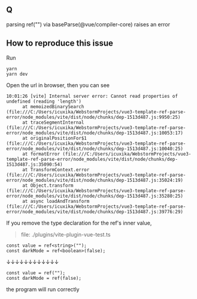 ## Q
parsing ref<string>("") via baseParse(@vue/compiler-core) raises an error

## How to reproduce this issue
Run
```
yarn
yarn dev
```
Open the url in browser, then you can see
```
10:01:26 [vite] Internal server error: Cannot read properties of undefined (reading 'length')
      at memoizedBinarySearch (file:///C:/Users/icuxika/WebstormProjects/vue3-template-ref-parse-error/node_modules/vite/dist/node/chunks/dep-1513d487.js:9950:25)
      at traceSegmentInternal (file:///C:/Users/icuxika/WebstormProjects/vue3-template-ref-parse-error/node_modules/vite/dist/node/chunks/dep-1513d487.js:10053:17)
      at originalPositionFor$1 (file:///C:/Users/icuxika/WebstormProjects/vue3-template-ref-parse-error/node_modules/vite/dist/node/chunks/dep-1513d487.js:10040:25)
      at formatError (file:///C:/Users/icuxika/WebstormProjects/vue3-template-ref-parse-error/node_modules/vite/dist/node/chunks/dep-1513d487.js:35090:54)
      at TransformContext.error (file:///C:/Users/icuxika/WebstormProjects/vue3-template-ref-parse-error/node_modules/vite/dist/node/chunks/dep-1513d487.js:35024:19)
      at Object.transform (file:///C:/Users/icuxika/WebstormProjects/vue3-template-ref-parse-error/node_modules/vite/dist/node/chunks/dep-1513d487.js:35280:25)
      at async loadAndTransform (file:///C:/Users/icuxika/WebstormProjects/vue3-template-ref-parse-error/node_modules/vite/dist/node/chunks/dep-1513d487.js:39776:29)
```

If you remove the type declaration for the ref's inner value,

> file: ./plugins/vite-plugin-vue-test.ts

```
const value = ref<string>("");
const darkMode = ref<boolean>(false);
```
↓↓↓↓↓↓↓↓↓↓↓↓
```
const value = ref("");
const darkMode = ref(false);
```
the program will run correctly